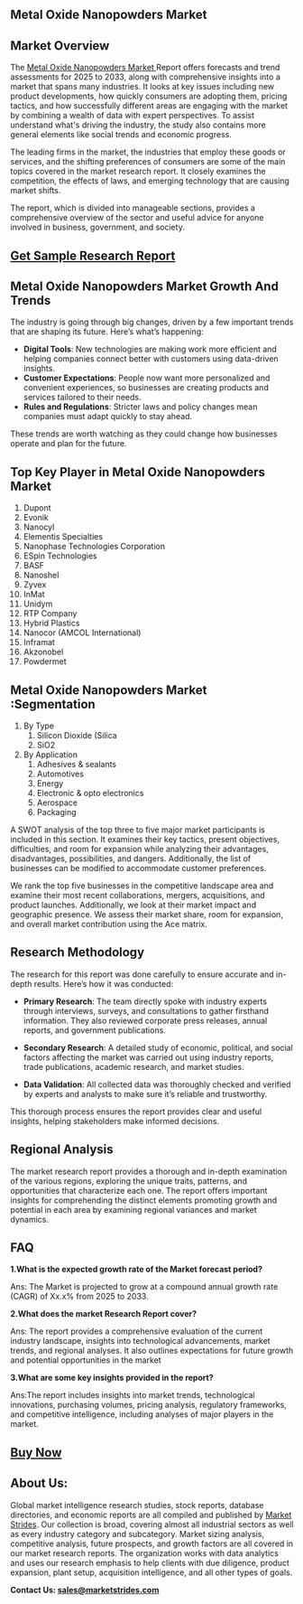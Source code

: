 <h2>Metal Oxide Nanopowders Market</h2>
<h2>Market Overview</h2>
<p>The <a href=https://marketstrides.com/report/metal-oxide-nanopowders-market>Metal Oxide Nanopowders Market </a>Report offers forecasts and trend assessments for 2025 to 2033, along with comprehensive insights into a market that spans many industries. It looks at key issues including new product developments, how quickly consumers are adopting them, pricing tactics, and how successfully different areas are engaging with the market by combining a wealth of data with expert perspectives. To assist understand what's driving the industry, the study also contains more general elements like social trends and economic progress.</p>
<p>The leading firms in the market, the industries that employ these goods or services, and the shifting preferences of consumers are some of the main topics covered in the market research report. It closely examines the competition, the effects of laws, and emerging technology that are causing market shifts.</p>
<p>The report, which is divided into manageable sections, provides a comprehensive overview of the sector and useful advice for anyone involved in business, government, and society.</p>
<h2><strong><a href=https://marketstrides.com/request-sample/metal-oxide-nanopowders-market>Get Sample Research Report</a></strong></h2>
<h2>Metal Oxide Nanopowders Market Growth And Trends</h2>
<p>The industry is going through big changes, driven by a few important trends that are shaping its future. Here&rsquo;s what&rsquo;s happening:</p>
<ul>
<li><strong>Digital Tools</strong>: New technologies are making work more efficient and helping companies connect better with customers using data-driven insights.</li>
<li><strong>Customer Expectations</strong>: People now want more personalized and convenient experiences, so businesses are creating products and services tailored to their needs.</li>
<li><strong>Rules and Regulations</strong>: Stricter laws and policy changes mean companies must adapt quickly to stay ahead.</li>
</ul>
<p>These trends are worth watching as they could change how businesses operate and plan for the future.</p>
<div>
<h2>Top Key Player in Metal Oxide Nanopowders Market</h2>
<p><ol>
<li>
Dupont</li><li>Evonik</li><li>Nanocyl</li><li>Elementis Specialties</li><li>Nanophase Technologies Corporation</li><li>ESpin Technologies</li><li>BASF</li><li>Nanoshel</li><li>Zyvex</li><li>InMat</li><li>Unidym</li><li>RTP Company</li><li>Hybrid Plastics</li><li>Nanocor (AMCOL International)</li><li>Inframat</li><li>Akzonobel</li><li>Powdermet


</li>
</ol></p>
<h2>Metal Oxide Nanopowders Market :Segmentation</h2>
<p><ol><li>By Type<ol><li>Silicon Dioxide (Silica</li><li>SiO2</li></ol></li><li>By Application<ol><li>Adhesives & sealants</li><li>Automotives</li><li>Energy</li><li>Electronic & opto electronics</li><li>Aerospace</li><li>Packaging</li></ol></li></ol></p>
<div>
<p>A SWOT analysis of the top three to five major market participants is included in this section. It examines their key tactics, present objectives, difficulties, and room for expansion while analyzing their advantages, disadvantages, possibilities, and dangers. Additionally, the list of businesses can be modified to accommodate customer preferences.</p>
<p>We rank the top five businesses in the competitive landscape area and examine their most recent collaborations, mergers, acquisitions, and product launches. Additionally, we look at their market impact and geographic presence. We assess their market share, room for expansion, and overall market contribution using the Ace matrix.</p>
</div>
<h2>Research Methodology</h2>
<p>The research for this report was done carefully to ensure accurate and in-depth results. Here&rsquo;s how it was conducted:</p>
<ul>
<li>
<p><strong>Primary Research</strong>: The team directly spoke with industry experts through interviews, surveys, and consultations to gather firsthand information. They also reviewed corporate press releases, annual reports, and government publications.</p>
</li>
<li>
<p><strong>Secondary Research</strong>: A detailed study of economic, political, and social factors affecting the market was carried out using industry reports, trade publications, academic research, and market studies.</p>
</li>
<li>
<p><strong>Data Validation</strong>: All collected data was thoroughly checked and verified by experts and analysts to make sure it&rsquo;s reliable and trustworthy.</p>
</li>
</ul>
<p>This thorough process ensures the report provides clear and useful insights, helping stakeholders make informed decisions.</p>
<h2>Regional Analysis</h2>
<p>The market research report provides a thorough and in-depth examination of the various regions, exploring the unique traits, patterns, and opportunities that characterize each one. The report offers important insights for comprehending the distinct elements promoting growth and potential in each area by examining regional variances and market dynamics.</p>
<h2>FAQ</h2>
<p><strong>1.What is the expected growth rate of the Market forecast period?</strong></p>
<p>Ans: The Market is projected to grow at a compound annual growth rate (CAGR) of Xx.x% from 2025 to 2033.</p>
<p><strong>2.What does the market Research Report cover?</strong></p>
<p>Ans: The report provides a comprehensive evaluation of the current industry landscape, insights into technological advancements, market trends, and regional analyses. It also outlines expectations for future growth and potential opportunities in the market</p>
<p><strong>3.What are some key insights provided in the report?</strong></p>
<p>Ans:The report includes insights into market trends, technological innovations, purchasing volumes, pricing analysis, regulatory frameworks, and competitive intelligence, including analyses of major players in the market.</p>
<h2><strong><a href=https://marketstrides.com/buyNow/metal-oxide-nanopowders-market>Buy Now</a></strong></h2>
<h2>About Us:</h2>
<p>Global market intelligence research studies, stock reports, database directories, and economic reports are all compiled and published by <a href=https://marketstrides.com/>Market Strides</a>. Our collection is broad, covering almost all industrial sectors as well as every industry category and subcategory. Market sizing analysis, competitive analysis, future prospects, and growth factors are all covered in our market research reports. The organization works with data analytics and uses our research emphasis to help clients with due diligence, product expansion, plant setup, acquisition intelligence, and all other types of goals.</p>
<p><strong>Contact Us: <a href=mailto:sales@marketstrides.com>sales@marketstrides.com</a></strong></p>
</div>
